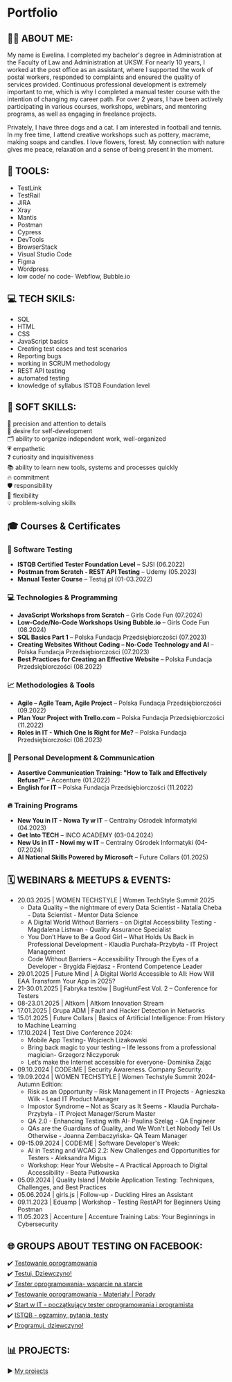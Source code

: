 # Portfolio

## 👩‍💻 ABOUT ME:
My name is Ewelina. I completed my bachelor's degree in Administration at the Faculty of Law and Administration at UKSW. For nearly 10 years, I worked at the post office as an assistant, where I supported the work of postal workers, responded to complaints and ensured the quality of services provided. Continuous professional development is extremely important to me, which is why I completed a manual tester course with the intention of changing my career path. For over 2 years, I have been actively participating in various courses, workshops, webinars, and mentoring programs, as well as engaging in freelance projects. 


Privately, I have three dogs and a cat. I am interested in football and tennis. In my free time, I attend creative workshops such as pottery, macrame, making soaps and candles. I love flowers, forest. My connection with nature gives me peace, relaxation and a sense of being present in the moment.


## 🔧 TOOLS:
- TestLink
- TestRail
- JIRA
- Xray
- Mantis
- Postman
- Cypress
- DevTools
- BrowserStack
- Visual Studio Code
- Figma
- Wordpress
- low code/ no code- Webflow, Bubble.io

## 💻 TECH SKILS:
- SQL
- HTML
- CSS
- JavaScript basics
- Creating test cases and test scenarios
- Reporting bugs
- working in SCRUM methodology
- REST API testing
- automated testing
- knowledge of syllabus ISTQB Foundation level

## 🌟 SOFT SKILLS:
 🧐 precision and attention to details  
 🚀 desire for self-development  
 🗂️ ability to organize independent work, well-organized  
 💗 empathetic  
 ❓ curiosity and inquisitiveness  
 📚 ability to learn new tools, systems and processes quickly  
 🔥 commitment  
 🛡️  responsibility  
 🔄 flexibility  
 💡 problem-solving skills  


## 🎓 Courses & Certificates

### 📌 Software Testing
- **ISTQB Certified Tester Foundation Level** – SJSI (06.2022)  
- **Postman from Scratch - REST API Testing** – Udemy (05.2023)  
- **Manual Tester Course** – Testuj.pl (01-03.2022)  

### 💻 Technologies & Programming
- **JavaScript Workshops from Scratch** – Girls Code Fun (07.2024)  
- **Low-Code/No-Code Workshops Using Bubble.io** – Girls Code Fun (08.2024)  
- **SQL Basics Part 1** – Polska Fundacja Przedsiębiorczości (07.2023)  
- **Creating Websites Without Coding – No-Code Technology and AI** – Polska Fundacja Przedsiębiorczości (07.2023)  
- **Best Practices for Creating an Effective Website** – Polska Fundacja Przedsiębiorczości (08.2022)  

### 📈 Methodologies & Tools
- **Agile – Agile Team, Agile Project** – Polska Fundacja Przedsiębiorczości (09.2022)  
- **Plan Your Project with Trello.com** – Polska Fundacja Przedsiębiorczości (11.2022)  
- **Roles in IT - Which One Is Right for Me?** – Polska Fundacja Przedsiębiorczości (08.2023)  

### 🌟 Personal Development & Communication
- **Assertive Communication Training: "How to Talk and Effectively Refuse?"** – Accenture (01.2022)  
- **English for IT** – Polska Fundacja Przedsiębiorczości (11.2022)  

### 🔥 Training Programs
- **New You in IT - Nowa Ty w IT** – Centralny Ośrodek Informatyki (04.2023)  
- **Get Into TECH** – INCO ACADEMY (03-04.2024)  
- **New Us in IT - Nowi my w IT** – Centralny Ośrodek Informatyki (04-07.2024)  
- **AI National Skills Powered by Microsoft** – Future Collars (01.2025)
  

## 🗓️ WEBINARS & MEETUPS & EVENTS:
* 20.03.2025 | WOMEN TECHSTYLE | Women TechStyle Summit 2025
  - Data Quality – the nightmare of every Data Scientist - Natalia Cheba - Data Scientist - Mentor Data Science
  - A Digital World Without Barriers - on Digital Accessibility Testing - Magdalena Listwan - Quality Assurance Specialist
  - You Don’t Have to Be a Good Girl – What Holds Us Back in Professional Development - Klaudia Purchała-Przybyła - IT Project Management
  - Code Without Barriers – Accessibility Through the Eyes of a Developer - Brygida Fiejdasz - Frontend Competence Leader
* 29.01.2025 | Future Mind | A Digital World Accessible to All: How Will EAA Transform Your App in 2025?
* 21-30.01.2025 | Fabryka testów | BugHuntFest Vol. 2 – Conference for Testers
* 08-23.01.2025 | Altkom | Altkom Innovation Stream
* 17.01.2025 | Grupa ADM | Fault and Hacker Detection in Networks
* 15.01.2025 | Future Collars | Basics of Artificial Intelligence: From History to Machine Learning
* 17.10.2024 | Test Dive Conference 2024:
  - Mobile App Testing- Wojciech Lizakowski
  - Bring back magic to your testing – life lessons from a professional magician- Grzegorz Niczyporuk
  - Let’s make the Internet accessible for everyone- Dominika Zając
* 09.10.2024 | CODE:ME | Security Awareness. Company Security.
* 19.09.2024 | WOMEN TECHSTYLE | Women Techstyle Summit 2024-Autumn Edition:
  - Risk as an Opportunity – Risk Management in IT Projects - Agnieszka Wilk - Lead IT Product Manager
  - Impostor Syndrome – Not as Scary as It Seems - Klaudia Purchała-Przybyła - IT Project Manager/Scrum Master
  - QA 2.0 - Enhancing Testing with AI- Paulina Szeląg - QA Engineer
  - QAs are the Guardians of Quality, and We Won't Let Nobody Tell Us Otherwise - Joanna Zembaczyńska- QA Team Manager
* 09-15.09.2024 | CODE:ME | Software Developer's Week:
  - AI in Testing and WCAG 2.2: New Challenges and Opportunities for Testers - Aleksandra Migus
  - Workshop: Hear Your Website – A Practical Approach to Digital Accessibility - Beata Putkowska
* 05.09.2024 | Quality Island | Mobile Application Testing: Techniques, Challenges, and Best Practices
* 05.06.2024 | girls.js | Follow-up - Duckling Hires an Assistant
* 09.11.2023 | Eduamp | Workshop - Testing RestAPI for Beginners Using Postman
* 11.05.2023 | Accenture | Accenture Training Labs: Your Beginnings in Cybersecurity
  
  
## 🌐 GROUPS ABOUT TESTING ON FACEBOOK:
✔️ [Testowanie oprogramowania](https://www.facebook.com/groups/TestowanieOprogramowania/)  
✔️ [Testuj, Dziewczyno!](https://www.facebook.com/groups/testujdziewczyno)  
✔️ [Tester oprogramowania- wsparcie na starcie](https://www.facebook.com/groups/testeroprogramowania/)  
✔️ [Testowanie oprogramowania - Materiały | Porady](https://www.facebook.com/groups/testowanie/)  
✔️ [Start w IT - początkujący tester oprogramowania i programista](https://www.facebook.com/groups/czyitjestdlamnie/)  
✔️ [ISTQB - egzaminy, pytania, testy](https://www.facebook.com/groups/194288250951242)  
✔️ [Programuj, dziewczyno!](https://www.facebook.com/groups/programujdziewczyno/)   


## 📊 PROJECTS:
:arrow_forward: <a href="https://github.com/ewewis/Projects" target="_blank">My projects</a>

